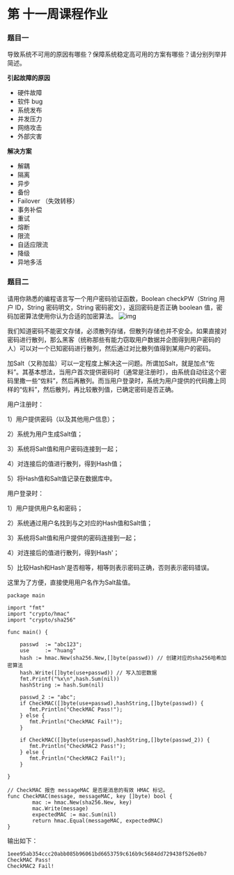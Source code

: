 # 第 十一周课程作业



### 题目一

导致系统不可用的原因有哪些？保障系统稳定高可用的方案有哪些？请分别列举并简述。

**引起故障的原因**

- 硬件故障
- 软件 bug
- 系统发布
- 并发压力
- 网络攻击
- 外部灾害

**解决方案**

- 解耦
- 隔离
- 异步
- 备份
- Failover （失效转移）
- 事务补偿
- 重试
- 熔断
- 限流
- 自适应限流
- 降级
- 异地多活



### 题目二

请用你熟悉的编程语言写一个用户密码验证函数，Boolean checkPW（String 用户 ID，String 密码明文，String 密码密文），返回密码是否正确 boolean 值，密码加密算法使用你认为合适的加密算法。
![img](https://static001.infoq.cn/resource/image/d3/37/d3b8deb43edcbd73a067717914c3e437.png)



我们知道密码不能密文存储，必须散列存储，但散列存储也并不安全。如果直接对密码进行散列，那么黑客（统称那些有能力窃取用户数据并企图得到用户密码的人）可以对一个已知密码进行散列，然后通过对比散列值得到某用户的密码。

加Salt（又称加盐）可以一定程度上解决这一问题。所谓加Salt，就是加点“佐料”。其基本想法，当用户首次提供密码时（通常是注册时），由系统自动往这个密码里撒一些“佐料”，然后再散列。而当用户登录时，系统为用户提供的代码撒上同样的“佐料”，然后散列，再比较散列值，已确定密码是否正确。

用户注册时：

1）用户提供密码（以及其他用户信息）；

2）系统为用户生成Salt值；

3）系统将Salt值和用户密码连接到一起；

4）对连接后的值进行散列，得到Hash值；

5）将Hash值和Salt值记录在数据库中。

用户登录时：

1）用户提供用户名和密码；

2）系统通过用户名找到与之对应的Hash值和Salt值；

3）系统将Salt值和用户提供的密码连接到一起；

4）对连接后的值进行散列，得到Hash'；

5）比较Hash和Hash'是否相等，相等则表示密码正确，否则表示密码错误。



这里为了方便，直接使用用户名作为Salt盐值。



```
package main

import "fmt"
import "crypto/hmac"
import "crypto/sha256"

func main() {

    passwd  := "abc123";
    use     := "huang"
    hash := hmac.New(sha256.New,[]byte(passwd)) // 创建对应的sha256哈希加密算法
    hash.Write([]byte(use+passwd)) // 写入加密数据
    fmt.Printf("%x\n",hash.Sum(nil)) 
    hashString := hash.Sum(nil)

    passwd_2 := "abc";
    if CheckMAC([]byte(use+passwd),hashString,[]byte(passwd)) {
       fmt.Println("CheckMAC Pass!");
    } else {
       fmt.Println("CheckMAC Fail!");
    }

    if CheckMAC([]byte(use+passwd),hashString,[]byte(passwd_2)) {
       fmt.Println("CheckMAC2 Pass!");
    } else {
       fmt.Println("CheckMAC2 Fail!");
    }

}

// CheckMAC 报告 messageMAC 是否是消息的有效 HMAC 标记。
func CheckMAC(message, messageMAC, key []byte) bool {
        mac := hmac.New(sha256.New, key)
        mac.Write(message)
        expectedMAC := mac.Sum(nil)
        return hmac.Equal(messageMAC, expectedMAC)
}

```



输出如下：

```
1eee95ab354ccc20abb085b96061bd6653759c616b9c5684dd729438f526e0b7
CheckMAC Pass!
CheckMAC2 Fail!

```

